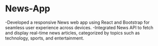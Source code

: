 # News-App

-Developed a responsive News web app using React and Bootstrap for seamless user experience across devices.
-Integrated News API to fetch and display real-time news articles, categorized by topics such as technology, sports, and entertainment.
